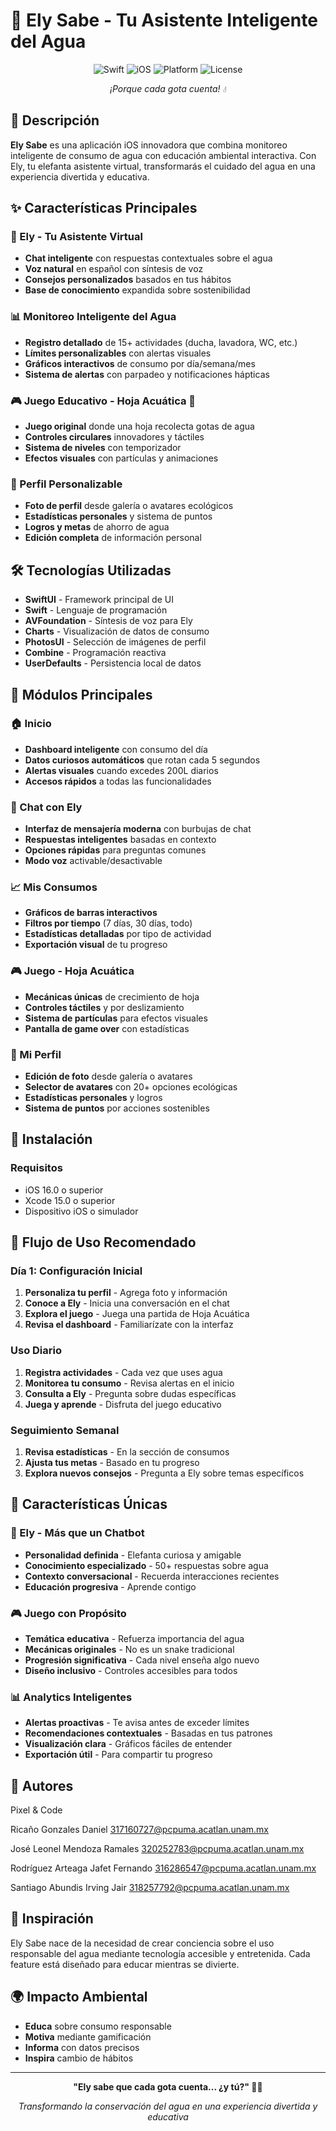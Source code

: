 # 🐘 Ely Sabe - Tu Asistente Inteligente del Agua

<div align="center">

![Swift](https://img.shields.io/badge/Swift-5.9-orange?style=for-the-badge&logo=swift)
![iOS](https://img.shields.io/badge/iOS-16.0+-blue?style=for-the-badge&logo=apple)
![Platform](https://img.shields.io/badge/Platform-iOS-lightgrey?style=for-the-badge&logo=apple)
![License](https://img.shields.io/badge/License-MIT-green?style=for-the-badge)

*¡Porque cada gota cuenta! 💧*

</div>

## 📱 Descripción

**Ely Sabe** es una aplicación iOS innovadora que combina monitoreo inteligente de consumo de agua con educación ambiental interactiva. Con Ely, tu elefanta asistente virtual, transformarás el cuidado del agua en una experiencia divertida y educativa.

## ✨ Características Principales

### 🐘 Ely - Tu Asistente Virtual
- **Chat inteligente** con respuestas contextuales sobre el agua
- **Voz natural** en español con síntesis de voz
- **Consejos personalizados** basados en tus hábitos
- **Base de conocimiento** expandida sobre sostenibilidad

### 📊 Monitoreo Inteligente del Agua
- **Registro detallado** de 15+ actividades (ducha, lavadora, WC, etc.)
- **Límites personalizables** con alertas visuales
- **Gráficos interactivos** de consumo por día/semana/mes
- **Sistema de alertas** con parpadeo y notificaciones hápticas

### 🎮 Juego Educativo - Hoja Acuática 🌿
- **Juego original** donde una hoja recolecta gotas de agua
- **Controles circulares** innovadores y táctiles
- **Sistema de niveles** con temporizador
- **Efectos visuales** con partículas y animaciones

### 👤 Perfil Personalizable
- **Foto de perfil** desde galería o avatares ecológicos
- **Estadísticas personales** y sistema de puntos
- **Logros y metas** de ahorro de agua
- **Edición completa** de información personal

## 🛠️ Tecnologías Utilizadas

- **SwiftUI** - Framework principal de UI
- **Swift** - Lenguaje de programación
- **AVFoundation** - Síntesis de voz para Ely
- **Charts** - Visualización de datos de consumo
- **PhotosUI** - Selección de imágenes de perfil
- **Combine** - Programación reactiva
- **UserDefaults** - Persistencia local de datos

## 📲 Módulos Principales

### 🏠 Inicio
- **Dashboard inteligente** con consumo del día
- **Datos curiosos automáticos** que rotan cada 5 segundos
- **Alertas visuales** cuando excedes 200L diarios
- **Accesos rápidos** a todas las funcionalidades

### 💬 Chat con Ely
- **Interfaz de mensajería moderna** con burbujas de chat
- **Respuestas inteligentes** basadas en contexto
- **Opciones rápidas** para preguntas comunes
- **Modo voz** activable/desactivable

### 📈 Mis Consumos
- **Gráficos de barras interactivos** 
- **Filtros por tiempo** (7 días, 30 días, todo)
- **Estadísticas detalladas** por tipo de actividad
- **Exportación visual** de tu progreso

### 🎮 Juego - Hoja Acuática
- **Mecánicas únicas** de crecimiento de hoja
- **Controles táctiles** y por deslizamiento
- **Sistema de partículas** para efectos visuales
- **Pantalla de game over** con estadísticas

### 👤 Mi Perfil
- **Edición de foto** desde galería o avatares
- **Selector de avatares** con 20+ opciones ecológicas
- **Estadísticas personales** y logros
- **Sistema de puntos** por acciones sostenibles

## 🚀 Instalación

### Requisitos
- iOS 16.0 o superior
- Xcode 15.0 o superior
- Dispositivo iOS o simulador


## 🎯 Flujo de Uso Recomendado

### Día 1: Configuración Inicial
1. **Personaliza tu perfil** - Agrega foto y información
2. **Conoce a Ely** - Inicia una conversación en el chat
3. **Explora el juego** - Juega una partida de Hoja Acuática
4. **Revisa el dashboard** - Familiarízate con la interfaz

### Uso Diario
1. **Registra actividades** - Cada vez que uses agua
2. **Monitorea tu consumo** - Revisa alertas en el inicio
3. **Consulta a Ely** - Pregunta sobre dudas específicas
4. **Juega y aprende** - Disfruta del juego educativo

### Seguimiento Semanal
1. **Revisa estadísticas** - En la sección de consumos
2. **Ajusta tus metas** - Basado en tu progreso
3. **Explora nuevos consejos** - Pregunta a Ely sobre temas específicos

## 🌟 Características Únicas

### 🐘 Ely - Más que un Chatbot
- **Personalidad definida** - Elefanta curiosa y amigable
- **Conocimiento especializado** - 50+ respuestas sobre agua
- **Contexto conversacional** - Recuerda interacciones recientes
- **Educación progresiva** - Aprende contigo

### 🎮 Juego con Propósito
- **Temática educativa** - Refuerza importancia del agua
- **Mecánicas originales** - No es un snake tradicional
- **Progresión significativa** - Cada nivel enseña algo nuevo
- **Diseño inclusivo** - Controles accesibles para todos

### 📊 Analytics Inteligentes
- **Alertas proactivas** - Te avisa antes de exceder límites
- **Recomendaciones contextuales** - Basadas en tus patrones
- **Visualización clara** - Gráficos fáciles de entender
- **Exportación útil** - Para compartir tu progreso

## 👥 Autores

Pixel & Code 

Ricaño Gonzales Daniel 
317160727@pcpuma.acatlan.unam.mx

José Leonel Mendoza Ramales
320252783@pcpuma.acatlan.unam.mx

Rodríguez Arteaga Jafet Fernando 
316286547@pcpuma.acatlan.unam.mx

Santiago Abundis Irving Jair
318257792@pcpuma.acatlan.unam.mx
## 🙏 Inspiración

Ely Sabe nace de la necesidad de crear conciencia sobre el uso responsable del agua mediante tecnología accesible y entretenida. Cada feature está diseñado para educar mientras se divierte.

## 🌍 Impacto Ambiental

- **Educa** sobre consumo responsable
- **Motiva** mediante gamificación
- **Informa** con datos precisos
- **Inspira** cambio de hábitos

---

<div align="center">

**"Ely sabe que cada gota cuenta... ¿y tú?" 🌊🐘**

*Transformando la conservación del agua en una experiencia divertida y educativa*

</div>
